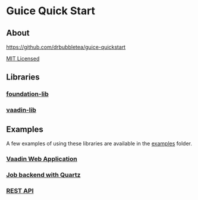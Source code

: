# Guice Quick Start

## About

https://github.com/drbubbletea/guice-quickstart

[MIT Licensed](LICENSE)

## Libraries

### [foundation-lib](./foundation-lib)

### [vaadin-lib](./vaadin-lib)

## Examples

A few examples of using these libraries are available in the [examples](./examples) folder.

### [Vaadin Web Application](./examples/internal-webapp)

### [Job backend with Quartz](./examples/jobs-backend)

### [REST API](./examples/rest-api)